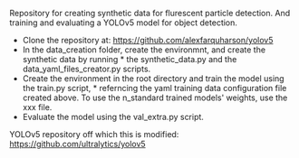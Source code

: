 Repository for creating synthetic data for flurescent particle detection. And training and evaluating a YOLOv5 model for object detection.

* Clone the repository at: https://github.com/alexfarquharson/yolov5
* In the data_creation folder, create the environmnt, and create the synthetic data by running * the synthetic_data.py and the data_yaml_files_creator.py scripts.
* Create the environment in the root directory and train the model using the train.py script, * referncing the yaml training data configuration file created above. To use the n\_standard trained models' weights, use the xxx file.
* Evaluate the model using the val_extra.py script.


YOLOv5 repository off which this is modified: https://github.com/ultralytics/yolov5